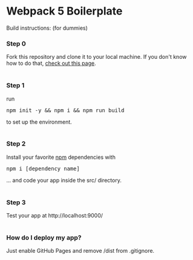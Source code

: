 # Webpack 5 Boilerplate

Build instructions: (for dummies)

### Step 0
Fork this repository and clone it to your local machine. If you don't know how to do that, [check out this page](https://git-scm.com/book/en/v2/Git-Basics-Getting-a-Git-Repository#:~:text=Cloning%20an%20Existing,com/libgit2/libgit2).
<br><br>
### Step 1
run 
<pre>npm init -y && npm i && npm run build</pre>
to set up the environment.
<br><br>
### Step 2
Install your favorite [npm](https://www.npmjs.com/) dependencies with
<pre>npm i [dependency name]</pre>
... and code your app inside the src/ directory.
<br><br>
### Step 3
Test your app at http://localhost:9000/
<br><br>
### How do I deploy my app?
Just enable GitHub Pages and remove /dist from .gitignore.